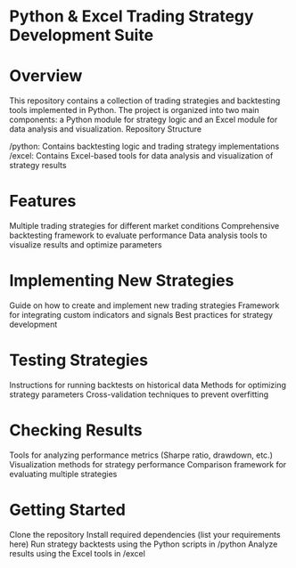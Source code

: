 # Python & Excel Trading Strategy Development Suite

# Overview
This repository contains a collection of trading strategies and backtesting tools implemented in Python. The project is organized into two main components: a Python module for strategy logic and an Excel module for data analysis and visualization.
Repository Structure

/python: Contains backtesting logic and trading strategy implementations
/excel: Contains Excel-based tools for data analysis and visualization of strategy results

# Features

Multiple trading strategies for different market conditions
Comprehensive backtesting framework to evaluate performance
Data analysis tools to visualize results and optimize parameters

# Implementing New Strategies

Guide on how to create and implement new trading strategies
Framework for integrating custom indicators and signals
Best practices for strategy development

# Testing Strategies

Instructions for running backtests on historical data
Methods for optimizing strategy parameters
Cross-validation techniques to prevent overfitting

# Checking Results

Tools for analyzing performance metrics (Sharpe ratio, drawdown, etc.)
Visualization methods for strategy performance
Comparison framework for evaluating multiple strategies

# Getting Started

Clone the repository
Install required dependencies (list your requirements here)
Run strategy backtests using the Python scripts in /python
Analyze results using the Excel tools in /excel
